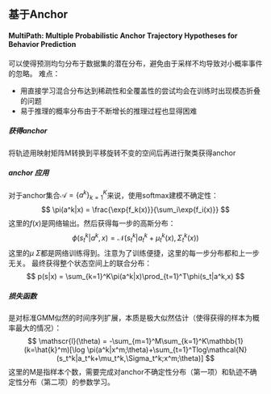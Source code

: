 ## 基于Anchor

#### MultiPath: Multiple Probabilistic Anchor Trajectory Hypotheses for Behavior Prediction

可以使得预测均匀分布于数据集的潜在分布，避免由于采样不均导致对小概率事件的忽略。
难点：
+ 用直接学习混合分布达到稀疏性和全覆盖性的尝试均会在训练时出现模态折叠的问题
+ 易于推理的概率分布由于不断增长的推理过程也显得困难


##### 获得anchor
将轨迹用映射矩阵M转换到平移旋转不变的空间后再进行聚类获得anchor

##### anchor 应用
对于anchor集合$\mathcal{A} = \{a^k\}_{k=1}^K$来说，使用softmax建模不确定性：
$$
\pi(a^k|x) = \frac{\exp{f_k(x)}}{\sum_i\exp{f_i(x)}}
$$
这里的$f(x)$是网络输出。然后获得每一步的高斯分布：
$$
\phi(s_t^k|a^k,x) = \mathcal{N}(s_t^k | a_t^k+\mu_t^k(x), \Sigma_t^k(x))
$$
这里的$\mu\ \Sigma$都是网络训练得到。注意为了训练便捷，这里的每一步分布都和上一步无关。
最终获得整个状态空间上的联合分布：
$$
p(s|x) = \sum_{k=1}^K\pi(a^k|x)\prod_{t=1}^T\phi(s_t|a^k,x)
$$
##### 损失函数
是对标准GMM似然的时间序列扩展，本质是极大似然估计（使得获得的样本为概率最大的情况）：
$$
\mathscr{l}(\theta) = -\sum_{m=1}^M\sum_{k=1}^K\mathbb{1}(k=\hat{k}^m)[\log \pi(a^k|x^m;\theta)+\sum_{t=1}^Tlog\mathcal{N}(s_t^k|a_t^k+\mu_t^k,\Sigma_t^k;x^m;\theta)]
$$
这里的M是指样本个数，需要完成对anchor不确定性分布（第一项）和轨迹不确定性分布（第二项）的参数学习。